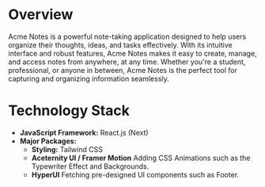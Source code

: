 # Overview

Acme Notes is a powerful note-taking application designed to help users organize their thoughts, ideas, and tasks effectively. With its intuitive interface and robust features, Acme Notes makes it easy to create, manage, and access notes from anywhere, at any time. Whether you're a student, professional, or anyone in between, Acme Notes is the perfect tool for capturing and organizing information seamlessly.

# Technology Stack

- **JavaScript Framework:** React.js (Next)
- **Major Packages:**
  - **Styling:** Tailwind CSS
  - **Aceternity UI / Framer Motion** Adding CSS Animations such as the Typewriter Effect and Backgrounds.
  - **HyperUI** Fetching pre-designed UI components such as Footer.
